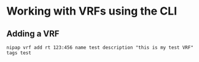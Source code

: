 Working with VRFs using the CLI
===============================

Adding a VRF
------------
```
nipap vrf add rt 123:456 name test description "this is my test VRF" tags test
```

